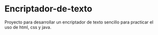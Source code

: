 # Encriptador-de-texto
Proyecto para desarrollar un encriptador de texto sencillo para practicar el uso de html, css y java.
